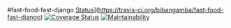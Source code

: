 #fast-food-fast-django
[Status](https://travis-ci.org/bibangamba/fast-food-fast-django.svg?branch=master)](https://travis-ci.org/bibangamba/fast-food-fast-django)
[![Coverage Status](https://coveralls.io/repos/github/bibangamba/fast-food-fast-django/badge.svg?branch=master)](https://coveralls.io/github/bibangamba/fast-food-fast-django?branch=master)
[![Maintainability](https://api.codeclimate.com/v1/badges/5c4fade3616fe64f7994/maintainability)](https://codeclimate.com/github/bibangamba/fast-food-fast-django/maintainability)

